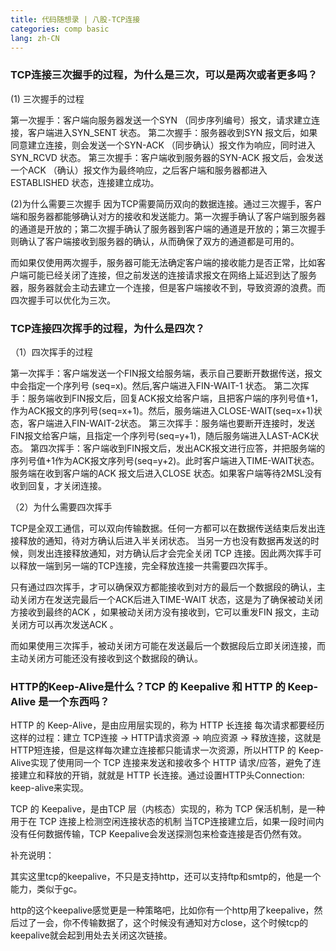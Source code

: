 ```yaml
---
title: 代码随想录 | 八股-TCP连接
categories: comp basic
lang: zh-CN
---
```


### TCP连接三次握手的过程，为什么是三次，可以是两次或者更多吗？

(1) 三次握手的过程

第一次握手：客户端向服务器发送一个SYN （同步序列编号）报文，请求建立连接，客户端进入SYN_SENT 状态。
第二次握手：服务器收到SYN 报文后，如果同意建立连接，则会发送一个SYN-ACK （同步确认）报文作为响应，同时进入SYN_RCVD 状态。
第三次握手：客户端收到服务器的SYN-ACK 报文后，会发送一个ACK （确认）报文作为最终响应，之后客户端和服务器都进入ESTABLISHED 状态，连接建立成功。

(2)为什么需要三次握手
因为TCP需要简历双向的数据连接。通过三次握手，客户端和服务器都能够确认对方的接收和发送能力。第一次握手确认了客户端到服务器的通道是开放的；第二次握手确认了服务器到客户端的通道是开放的；第三次握手则确认了客户端接收到服务器的确认，从而确保了双方的通道都是可用的。

而如果仅使用两次握手，服务器可能无法确定客户端的接收能力是否正常，比如客户端可能已经关闭了连接，但之前发送的连接请求报文在网络上延迟到达了服务器，服务器就会主动去建立一个连接，但是客户端接收不到，导致资源的浪费。而四次握手可以优化为三次。

### TCP连接四次挥手的过程，为什么是四次？

（1）四次挥手的过程

第一次挥手：客户端发送一个FIN报文给服务端，表示自己要断开数据传送，报文中会指定一个序列号 (seq=x)。然后,客户端进入FIN-WAIT-1 状态。
第二次挥手：服务端收到FIN报文后，回复ACK报文给客户端，且把客户端的序列号值+1，作为ACK报文的序列号(seq=x+1)。然后，服务端进入CLOSE-WAIT(seq=x+1)状态，客户端进入FIN-WAIT-2状态。
第三次挥手：服务端也要断开连接时，发送FIN报文给客户端，且指定一个序列号(seq=y+1)，随后服务端进入LAST-ACK状态。
第四次挥手：客户端收到FIN报文后，发出ACK报文进行应答，并把服务端的序列号值+1作为ACK报文序列号(seq=y+2)。此时客户端进入TIME-WAIT状态。服务端在收到客户端的ACK 报文后进入CLOSE 状态。如果客户端等待2MSL没有收到回复，才关闭连接。

（2）为什么需要四次挥手

TCP是全双工通信，可以双向传输数据。任何一方都可以在数据传送结束后发出连接释放的通知，待对方确认后进入半关闭状态。 当另一方也没有数据再发送的时候，则发出连接释放通知，对方确认后才会完全关闭 TCP 连接。因此两次挥手可以释放一端到另一端的TCP连接，完全释放连接一共需要四次挥手。

只有通过四次挥手，才可以确保双方都能接收到对方的最后一个数据段的确认，主动关闭方在发送完最后一个ACK后进入TIME-WAIT 状态，这是为了确保被动关闭方接收到最终的ACK ，如果被动关闭方没有接收到，它可以重发FIN 报文，主动关闭方可以再次发送ACK 。

而如果使用三次挥手，被动关闭方可能在发送最后一个数据段后立即关闭连接，而主动关闭方可能还没有接收到这个数据段的确认。

### HTTP的Keep-Alive是什么？TCP 的 Keepalive 和 HTTP 的 Keep-Alive 是一个东西吗？

HTTP 的 Keep-Alive，是由应用层实现的，称为 HTTP 长连接
每次请求都要经历这样的过程：建立 TCP连接 -> HTTP请求资源 -> 响应资源 -> 释放连接，这就是HTTP短连接，但是这样每次建立连接都只能请求一次资源，所以HTTP 的 Keep-Alive实现了使用同一个 TCP 连接来发送和接收多个 HTTP 请求/应答，避免了连接建立和释放的开销，就就是 HTTP 长连接。通过设置HTTP头Connection: keep-alive来实现。

TCP 的 Keepalive，是由TCP 层（内核态）实现的，称为 TCP 保活机制，是一种用于在 TCP 连接上检测空闲连接状态的机制
当TCP连接建立后，如果一段时间内没有任何数据传输，TCP Keepalive会发送探测包来检查连接是否仍然有效。

补充说明：

其实这里tcp的keepalive，不只是支持http，还可以支持ftp和smtp的，他是一个能力，类似于gc。

http的这个keepalive感觉更是一种策略吧，比如你有一个http用了keepalive，然后过了一会，你不传输数据了，这个时候没有通知对方close，这个时候tcp的keepalive就会起到用处去关闭这次链接。